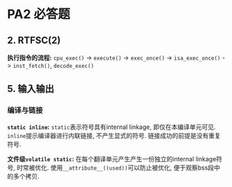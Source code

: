 # PA2 必答题

## 2. RTFSC(2)

**执行指令的流程:** `cpu_exec()` -> `execute()` -> `exec_once()` -> `isa_exec_once()` -> `inst_fetch()`, `decode_exec()`

## 5. 输入输出

### 编译与链接

**`static inline`:** `static`表示符号具有internal linkage, 即仅在本编译单元可见. `inline`提示编译器进行内联链接, 不产生显式的符号. 链接成功的前提是没有重复符号.

**文件级`volatile static`:** 在每个翻译单元产生产生一份独立的internal linkage符号, 时常被优化. 使用`__attribute__((used))`可以防止被优化, 便于观察bss段中的多个拷贝.

